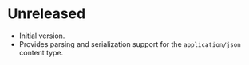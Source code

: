 # Unreleased

- Initial version.
- Provides parsing and serialization support for the `application/json` content type.
